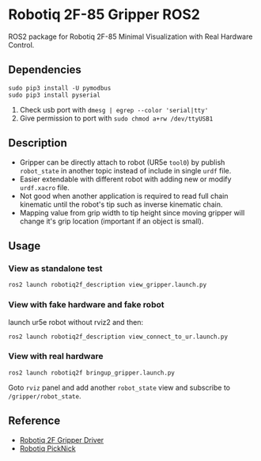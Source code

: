 # Robotiq 2F-85 Gripper ROS2
ROS2 package for Robotiq 2F-85 Minimal Visualization with Real Hardware Control.

## Dependencies
```
sudo pip3 install -U pymodbus
sudo pip3 install pyserial
```
1. Check usb port with `dmesg | egrep --color 'serial|tty'`
2. Give permission to port with `sudo chmod a+rw /dev/ttyUSB1`

## Description
- Gripper can be directly attach to robot (UR5e `tool0`) by publish `robot_state` in another topic instead of include in single `urdf` file.
- Easier extendable with different robot with adding new or modify `urdf.xacro` file.
- Not good when another application is required to read full chain kinematic until the robot's tip such as inverse kinematic chain.
- Mapping value from grip width to tip height since moving gripper will change it's grip location (important if an object is small).

## Usage
### View as standalone test
```
ros2 launch robotiq2f_description view_gripper.launch.py
```
### View with fake hardware and fake robot
launch ur5e robot without rviz2 and then:
```
ros2 launch robotiq2f_description view_connect_to_ur.launch.py
```

### View with real hardware
```
ros2 launch robotiq2f bringup_gripper.launch.py
```
Goto `rviz` panel and add another `robot_state` view and subscribe to `/gripper/robot_state`.

## Reference
- [Robotiq 2F Gripper Driver](https://github.com/KavrakiLab/robotiq_85_gripper)
- [Robotiq PickNick](https://github.com/PickNikRobotics/robotiq_85_gripper)